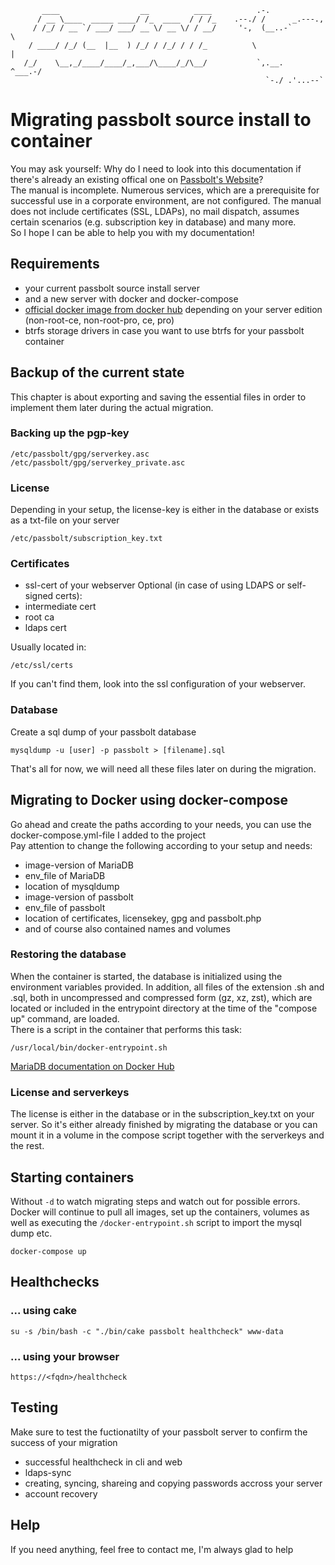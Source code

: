 ```
       ____                  __          ____          .-.
      / __ \____  _____ ____/ /_  ____  / / /_    .--./ /      _.---.,
     / /_/ / __ `/ ___/ ___/ __ \/ __ \/ / __/     '-,  (__..-`       \
    / ____/ /_/ (__  |__  ) /_/ / /_/ / / /_          \                |
   /_/    \__,_/____/____/_,___/\____/_/\__/           `,.__.   ^___.-/
                                                         `-./ .'...--`
```

# Migrating passbolt source install to container
You may ask yourself: Why do I need to look into this documentation if there's already an existing offical one on [Passbolt's Website](https://help.passbolt.com/hosting/upgrade/pro/migrate-existing-pro-to-docker.html)?  
The manual is incomplete. Numerous services, which are a prerequisite for successful use in a corporate environment, are not configured. The manual does not include certificates (SSL, LDAPs), no mail dispatch, assumes certain scenarios (e.g. subscription key in database) and many more.  
So I hope I can be able to help you with my documentation!

## Requirements
- your current passbolt source install server
- and a new server with docker and docker-compose
- [official docker image from docker hub](https://hub.docker.com/r/passbolt/passbolt/) depending on your server edition (non-root-ce, non-root-pro, ce, pro)
- btrfs storage drivers in case you want to use btrfs for your passbolt container

## Backup of the current state
This chapter is about exporting and saving the essential files in order to implement them later during the actual migration.

### Backing up the pgp-key  
```
/etc/passbolt/gpg/serverkey.asc
/etc/passbolt/gpg/serverkey_private.asc
```
### License  
Depending in your setup, the license-key is either in the database or exists as a txt-file on your server
```
/etc/passbolt/subscription_key.txt
```
### Certificates  
- ssl-cert of your webserver
Optional (in case of using LDAPS or self-signed certs):
- intermediate cert
- root ca
- ldaps cert

Usually located in:
```
/etc/ssl/certs
```
If you can't find them, look into the ssl configuration of your webserver.  

### Database  
Create a sql dump of your passbolt database
```
mysqldump -u [user] -p passbolt > [filename].sql
```

That's all for now, we will need all these files later on during the migration.  

## Migrating to Docker using docker-compose
Go ahead and create the paths according to your needs, you can use the docker-compose.yml-file I added to the project  
Pay attention to change the following according to your setup and needs:
- image-version of MariaDB
- env_file of MariaDB
- location of mysqldump
- image-version of passbolt
- env_file of passbolt
- location of certificates, licensekey, gpg and passbolt.php
- and of course also contained names and volumes

### Restoring the database
When the container is started, the database is initialized using the environment variables provided. In addition, all files of the extension .sh and .sql, both in uncompressed and compressed form (gz, xz, zst), which are located or included in the entrypoint directory at the time of the "compose up" command, are loaded.  
There is a script in the container that performs this task:  
```
/usr/local/bin/docker-entrypoint.sh
```
[MariaDB documentation on Docker Hub](https://hub.docker.com/_/mariadb)  

### License and serverkeys
The license is either in the database or in the subscription_key.txt on your server. So it's either already finished by migrating the database or you can mount it in a volume in the compose script together with the serverkeys and the rest.  

## Starting containers
Without `-d` to watch migrating steps and watch out for possible errors. Docker will continue to pull all images, set up the containers, volumes as well as executing the `/docker-entrypoint.sh` script to import the mysql dump etc.
```
docker-compose up
```

## Healthchecks
### ... using cake
```
su -s /bin/bash -c "./bin/cake passbolt healthcheck" www-data
```
### ... using your browser
```
https://<fqdn>/healthcheck
```
 
## Testing
Make sure to test the fuctionatilty of your passbolt server to confirm the success of your migration
- successful healthcheck in cli and web
- ldaps-sync
- creating, syncing, shareing and copying passwords accross your server
- account recovery

## Help
If you need anything, feel free to contact me, I'm always glad to help
